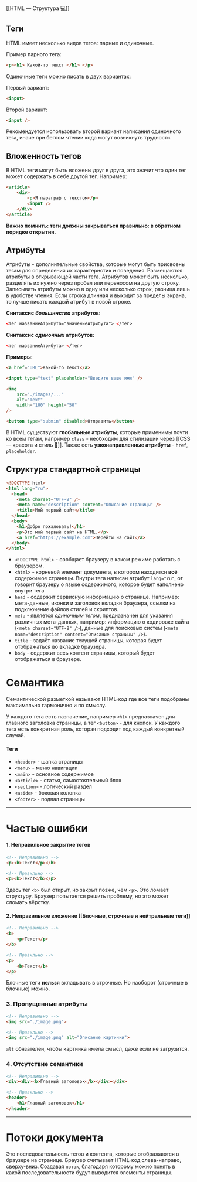 [[HTML — Структура 💻]]
## Теги 

HTML имеет несколько видов тегов: парные и одиночные. 

Пример парного тега: 
```html
<p><h1> Какой-то текст </h1> </p>
```

Одиночные теги можно писать в двух вариантах:

Первый вариант:
```html
<input>
```

Второй вариант:
```html 
<input />
```

Рекомендуется использовать второй вариант написания одиночного тега, иначе при беглом чтении кода могут возникнуть трудности.

## Вложенность тегов

В HTML теги могут быть вложены друг в друга, это значит что один тег может содержать в себе другой тег. Например:

```html
<article>
	<div>
		<p>Я параграф с текстом</p>
		<input />
	</div>
</article>
```

**Важно помнить: теги должны закрываться правильно: в обратном порядке открытия.**

## Атрибуты

Атрибуты - дополнительные свойства, которые могут быть присвоены тегам для определения их характеристик и поведения. Размещаются атрибуты в открывающей части тега.
Атрибутов может быть несколько, разделять их нужно через пробел или переносом на другую строку. Записывать атрибуты можно в одну или несколько строк, разница лишь в удобстве чтения. Если строка длинная и выходит за пределы экрана, то лучше писать каждый атрибут в новой строке.

**Синтаксис** ***большинства*** **атрибутов:**
```html
<тег названиеАтрибута="значениеАтрибута"> </тег>
```

**Синтаксис *одиночных* атрибутов:**
```html
<тег названиеАтрибута> </тег>
```

**Примеры:**
```html
<a href="URL">Какой-то текст</a>

<input type="text" placeholder="Введите ваше имя" />

<img
	src="./images/..."
	alt="Text"
	width="100" height="50"
/>

<button type="submin" disabled>Отправить</button>
```

В HTML существуют **глобальные атрибуты**, которые применимы почти ко всем тегам, например `class` - необходим для стилизации через [[CSS — красота и стиль 🎨]]. Также есть **узконаправленные атрибуты** - `href`, `placeholder`.

## Структура стандартной страницы

```html
<!DOCTYPE html>
<html lang="ru">
  <head>
	<meta charset="UTF-8" />
	<meta name="description" content="Описание страницы" />
    <title>Мой первый сайт</title>
  </head>
  <body>
    <h1>Добро пожаловать!</h1>
    <p>Это мой первый сайт на HTML.</p>
    <a href="https://example.com">Перейти на сайт</a>
  </body>
</html>
```

- `<!DOCTYPE html>` - сообщает браузеру в каком режиме работать с браузером. 
- `<html>` - корневой элемент документа, в котором находится **всё** содержимое страницы. Внутри тега написан атрибут `lang="ru"`, от говорит браузеру о языке содержимого, которое будет наполнено внутри тега
- `head` - содержит сервисную информацию о странице. Например: мета-данные, иконки и заголовок вкладки браузера, ссылки на подключение файлов стилей и скриптов.
- `meta` - является *одиночным тегом*, предназначен для указания различных мета-данных, например: информацию о кодировке сайта (`<meta charset="UTF-8" />`), данные для поисковых систем (`<meta name="description" content="Описание страницы" />`).
- `title` - задаёт название текущей страницы, которая будет отображаться во вкладке браузера.
- `body` - содержит весь контент страницы, который будет отображаться в браузере. 

# Семантика 

Семантической разметкой называют HTML-код где все теги подобраны максимально гармонично и по смыслу.

У каждого тега есть назначение, например `<h1>` предназначен для главного заголовка страницы, а тег `<button>` - для кнопок. 
У каждого тега есть конкретная роль, которая подходит под каждый конкретный случай.

#### Теги

- `<header>` - шапка страницы
- `<menu>` - меню навигации
- `<main>` - основное содержимое
- `<article>` - статья, самостоятельный блок
- `<section>` - логический раздел
- `<aside>` - боковая колонка
- `<footer>` - подвал страницы

---
# Частые ошибки

#### 1. Неправильное закрытие тегов
```html
<!-- Неправильно -->
<p><b>Текст</p></b>

<!-- Правильно -->
<p><b>Текст</b></p>
```
Здесь тег `<b>` был открыт, но закрыт позже, чем `<p>`. Это ломает структуру. Браузер попытается решить проблему, но это может сломать вёрстку. 

#### 2. Неправильное вложение [[Блочные, строчные и нейтральные теги]]
```html
<!-- Неправильно -->
<b>
	<p>Текст</p>
</b>

<!-- Правильно -->
<p>
	<b>Текст</b>
</p>
```
Блочные теги **нельзя** вкладывать в строчные. Но наоборот (строчные в блочные) можно. 

### 3. Пропущенные атрибуты
```html
<!-- Неправильно -->
<img src="./image.png">

<!-- Правильно -->
<img src="./image.png" alt="Описание картинки">
```
`alt` обязателен, чтобы картинка имела смысл, даже если не загрузится.

### 4. Отсутствие семантики
```html 
<!-- Неправильно -->
<div><div><b>Главный заголовок</b></div></div>

<!-- Правильно -->
<header>
	<h1>Главный заголовок</h1>
</header>
```


---
# Потоки документа

Это последовательность тегов и контента, которые отображаются в браузере на странице. Браузер считывает HTML-код слева-направо, сверху-вниз. Создавая `поток`, благодаря которому можно понять в какой последовательности будут выводится элементы страницы.




